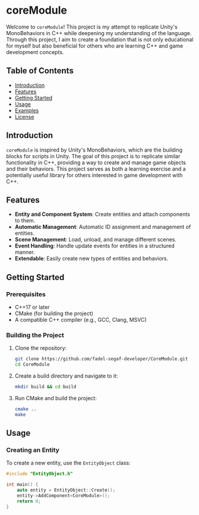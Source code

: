 # coreModule

Welcome to `coreModule`! This project is my attempt to replicate Unity's MonoBehaviors in C++ while deepening my understanding of the language. Through this project, I aim to create a foundation that is not only educational for myself but also beneficial for others who are learning C++ and game development concepts.

## Table of Contents
- [Introduction](#introduction)
- [Features](#features)
- [Getting Started](#getting-started)
- [Usage](#usage)
- [Examples](#examples)
- [License](#license)

## Introduction
`coreModule` is inspired by Unity's MonoBehaviors, which are the building blocks for scripts in Unity. The goal of this project is to replicate similar functionality in C++, providing a way to create and manage game objects and their behaviors. This project serves as both a learning exercise and a potentially useful library for others interested in game development with C++.

## Features
- **Entity and Component System**: Create entities and attach components to them.
- **Automatic Management**: Automatic ID assignment and management of entities.
- **Scene Management**: Load, unload, and manage different scenes.
- **Event Handling**: Handle update events for entities in a structured manner.
- **Extendable**: Easily create new types of entities and behaviors.

## Getting Started
### Prerequisites
- C++17 or later
- CMake (for building the project)
- A compatible C++ compiler (e.g., GCC, Clang, MSVC)

### Building the Project
1. Clone the repository:
    ```sh
    git clone https://github.com/fadel-segaf-developer/CoreModule.git
    cd CoreModule
    ```

2. Create a build directory and navigate to it:
    ```sh
    mkdir build && cd build
    ```

3. Run CMake and build the project:
    ```sh
    cmake ..
    make
    ```

## Usage
### Creating an Entity
To create a new entity, use the `EntityObject` class:
```cpp
#include "EntityObject.h"

int main() {
    auto entity = EntityObject::Create();
    entity->AddComponent<CoreModule>();
    return 0;
}
